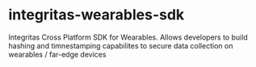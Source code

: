 # integritas-wearables-sdk
Integritas Cross Platform SDK for Wearables. Allows developers to build hashing and timnestamping capabilites to secure data collection on wearables / far-edge devices
